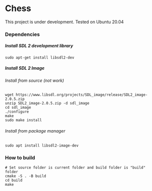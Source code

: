 # Chess
This project is under development. Tested on Ubuntu 20.04

### Dependencies

##### Install SDL 2 development library
```
sudo apt-get install libsdl2-dev
```
##### Install SDL 2 Image

###### Install from source (not work)
```
wget https://www.libsdl.org/projects/SDL_image/release/SDL2_image-2.0.5.zip 
unzip SDL2_image-2.0.5.zip -d sdl_image
cd sdl_image
./configure
make
sudo make install
```
###### Install from package manager

```
sudo apt install libsdl2-image-dev
```

### How to build
```
# Set source folder is current folder and build folder is "build" folder
cmake -S . -B build
cd build
make
